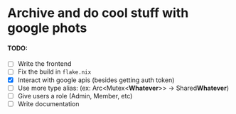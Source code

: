 # Archive and do cool stuff with google phots


#### TODO:
- [ ] Write the frontend
- [ ] Fix the build in `flake.nix`
- [x] Interact with google apis (besides getting auth token)
- [ ] Use more type alias: (ex: Arc<Mutex<**Whatever**>> -> Shared**Whatever**)
- [ ] Give users a role (Admin, Member, etc)
- [ ] Write documentation
